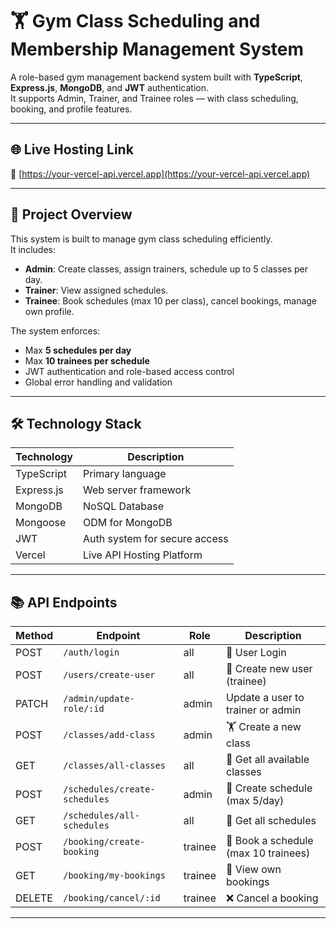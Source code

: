 # 🏋️ Gym Class Scheduling and Membership Management System

A role-based gym management backend system built with **TypeScript**, **Express.js**, **MongoDB**, and **JWT** authentication.  
It supports Admin, Trainer, and Trainee roles — with class scheduling, booking, and profile features.

---

## 🌐 Live Hosting Link

🔗 [https://your-vercel-api.vercel.app](https://your-vercel-api.vercel.app)  

---

## 🧾 Project Overview

This system is built to manage gym class scheduling efficiently.  
It includes:

- **Admin**: Create classes, assign trainers, schedule up to 5 classes per day.
- **Trainer**: View assigned schedules.
- **Trainee**: Book schedules (max 10 per class), cancel bookings, manage own profile.

The system enforces:
- Max **5 schedules per day**
- Max **10 trainees per schedule**
- JWT authentication and role-based access control
- Global error handling and validation

---

## 🛠 Technology Stack

| Technology     | Description                         |
|----------------|-------------------------------------|
| TypeScript     | Primary language                    |
| Express.js     | Web server framework                |
| MongoDB        | NoSQL Database                      |
| Mongoose       | ODM for MongoDB                     |
| JWT            | Auth system for secure access       |
| Vercel         | Live API Hosting Platform           |

---
## 📚 API Endpoints

| Method | Endpoint                            | Role     | Description                             |
|--------|-------------------------------------|----------|-----------------------------------------|
| POST   | `/auth/login`                       | all      | 🔐 User Login                           |
| POST   | `/users/create-user`                | all      | 👤 Create new user (trainee)            |
| PATCH  | `/admin/update-role/:id`            | admin    | Update a user to trainer or admin       |
| POST   | `/classes/add-class`                | admin    | 🏋️ Create a new class                   |
| GET    | `/classes/all-classes`              | all      | 📖 Get all available classes            |
| POST   | `/schedules/create-schedules`       | admin    | 📅 Create schedule (max 5/day)          |
| GET    | `/schedules/all-schedules`          | all      | 📆 Get all schedules                    |
| POST   | `/booking/create-booking`           | trainee  | 📝 Book a schedule (max 10 trainees)    |
| GET    | `/booking/my-bookings`              | trainee  | 👀 View own bookings                    |
| DELETE | `/booking/cancel/:id`               | trainee  | ❌ Cancel a booking                     |

---

